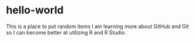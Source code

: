 # hello-world
This is a place to put random items
I am learning more about GitHub and Git so I can become better at utilizing R and R Studio.
